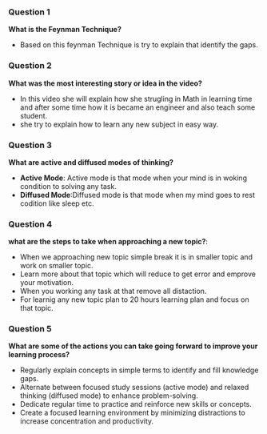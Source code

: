 ### Question 1
 **What is the Feynman Technique?** 
  - Based on this feynman Technique is try to explain that identify the gaps.

### Question 2
 **What was the most interesting story or idea in the video?**
- In this video she will explain how she strugling in Math in learning time and after some time how it is became an engineer and also teach some student.
- she try to explain how to learn any new subject in easy way.

### Question 3
 **What are active and diffused modes of thinking?**
  - **Active Mode**: Active mode is that mode when your mind is in woking condition to solving any task.
  - **Diffused Mode**:Diffused mode is that mode when my mind goes to rest codition like sleep etc.

### Question 4
 **what are the steps to take when approaching a new topic?**:
 - When we approaching new topic simple break it is in smaller topic and work on smaller topic.
 - Learn more about that topic which will reduce to get error and emprove your motivation.
 - When you working any task at that remove all distaction.
 - For learnig any new topic plan to 20 hours learning plan and focus on that topic.
   
### Question 5
**What are some of the actions you can take going forward to improve your learning process?**

- Regularly explain concepts in simple terms to identify and fill knowledge gaps.
- Alternate between focused study sessions (active mode) and relaxed thinking (diffused mode) to enhance problem-solving.
- Dedicate regular time to practice and reinforce new skills or concepts.
- Create a focused learning environment by minimizing distractions to increase concentration and productivity.
